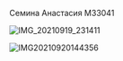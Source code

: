 Семина Анастасия M33041

![IMG_20210919_231411](https://user-images.githubusercontent.com/55589511/133941741-f1ba3358-b27f-4943-bb3b-6627eaf3ff15.jpg)


![IMG20210920144356](https://user-images.githubusercontent.com/55589511/133996836-134689d0-e2b7-49cb-b9d4-7943049e5f3c.jpg)
